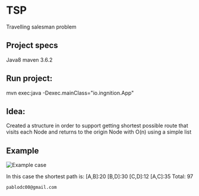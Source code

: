 # TSP
Travelling salesman problem


## Project specs
Java8
maven 3.6.2


## Run project:
mvn exec:java -Dexec.mainClass="io.ingnition.App"


## Idea:
Created a structure in order to support 
getting shortest possible route that visits each Node and returns to the origin Node
with O(n) using a simple list


## Example
![Example case](https://upload.wikimedia.org/wikipedia/commons/3/30/Weighted_K4.svg)

In this case the shortest path is:
[A,B]:20
[B,D]:30
[C,D]:12
[A,C]:35
Total: 97

`pablodc00@gmail.com`







